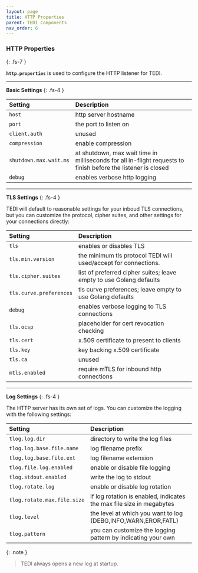 ```yaml
---
layout: page
title: HTTP Properties
parent: TEDI Components
nav_order: 6
---
```


### HTTP Properties
{: .fs-7 }

**`http.properties`** is used to configure the HTTP listener for TEDI.

---

**Basic Settings**
{: .fs-4 }

| **Setting**                    | **Description**          |
|:------------------------------|:--------------------------|
| `host`                         | http server hostname |
| `port`                         | the port to listen on |
| `client.auth`                  | unused |
| `compression`                  | enable compression |
| `shutdown.max.wait.ms`         | at shutdown, max wait time in milliseconds for all in-flight requests to finish before the listener is closed |
| `debug`                        | enables verbose http logging |

---

**TLS Settings**
{: .fs-4 }

TEDI will default to reasonable settings for your inboud TLS connections, but you can customize the protocol, cipher suites, and other settings for your connections directly:


| **Setting**                    | **Description**          |
|:------------------------------|:--------------------------|
| `tls`                         | enables or disables TLS |
| `tls.min.version`             | the minimum tls protocol TEDI will used/accept for connections. |
| `tls.cipher.suites`           | list of preferred cipher suites; leave empty to use Golang defaults |
| `tls.curve.preferences`       | tls curve preferences;  leave empty to use Golang defaults |
| `debug`                       | enables verbose logging to TLS connections |
| `tls.ocsp`                    | placeholder for cert revocation checking |
| `tls.cert`                    | x.509 certificate to present to clients |
| `tls.key`                     | key backing x.509 certificate |
| `tls.ca`                      | unused |
| `mtls.enabled`                | require mTLS for inbound http connections |

---

**Log Settings**
{: .fs-4 }

The HTTP server has its own set of logs. You can customize the logging with the following settings:

| **Setting**                    | **Description**          |
|:------------------------------|:--------------------------|
| `tlog.log.dir`                | directory to write the log files |
| `tlog.log.base.file.name`     | log filename prefix |
| `tlog.log.base.file.ext`      | log filename extension |
| `tlog.file.log.enabled`       | enable or disable file logging |
| `tlog.stdout.enabled`         | write the log to stdout |
| `tlog.rotate.log`             | enable or disable log rotation |
| `tlog.rotate.max.file.size`   | if log rotation is enabled, indicates the max file size in megabytes |
| `tlog.level`                  | the level at which you want to log (DEBG,INFO,WARN,EROR,FATL) |
| `tlog.pattern`                | you can customize the logging pattern by indicating your own |

{: .note }
> TEDI always opens a new log at startup.